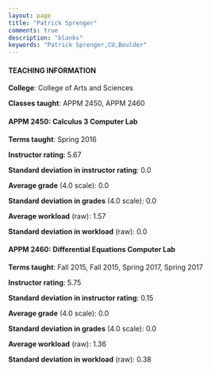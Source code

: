 ```yaml
---
layout: page
title: "Patrick Sprenger" 
comments: true
description: "blanks"
keywords: "Patrick Sprenger,CU,Boulder"
---
```

<head>
<script src="https://ajax.googleapis.com/ajax/libs/jquery/2.1.3/jquery.min.js"></script>
<script src="https://dl.dropboxusercontent.com/s/pc42nxpaw1ea4o9/highcharts.js?dl=0"></script>
<!-- <script src="../assets/js/highcharts.js"></script> -->
<style type="text/css">@font-face {
	font-family: "Bebas Neue";
	src: url(https://www.filehosting.org/file/details/544349/BebasNeue Regular.otf) format("opentype");
	}
	h1.Bebas { 
		font-family: "Bebas Neue", Verdana, Tahoma;
	}
</style>
</head>
	   
#### TEACHING INFORMATION

**College**: College of Arts and Sciences

**Classes taught**: APPM 2450, APPM 2460

#### APPM 2450: Calculus 3 Computer Lab

**Terms taught**: Spring 2016

**Instructor rating**: 5.67

**Standard deviation in instructor rating**: 0.0

**Average grade** (4.0 scale): 0.0

**Standard deviation in grades** (4.0 scale): 0.0

**Average workload** (raw): 1.57

**Standard deviation in workload** (raw): 0.0

#### APPM 2460: Differential Equations Computer Lab

**Terms taught**: Fall 2015, Fall 2015, Spring 2017, Spring 2017

**Instructor rating**: 5.75

**Standard deviation in instructor rating**: 0.15

**Average grade** (4.0 scale): 0.0

**Standard deviation in grades** (4.0 scale): 0.0

**Average workload** (raw): 1.36

**Standard deviation in workload** (raw): 0.38

